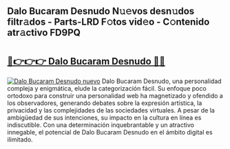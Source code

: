 ## Dalo Bucaram Desnudo N𝚞𝚎vos desn𝚞dos filtr𝚊dos - Parts-LRD F𝚘tos vid𝚎o - C𝚘ntenido atr𝚊ctivo FD9PQ

# <h2><a href="http://mbcn6c.tromn.icu/?c=Dalo+Bucaram+Desnudo">🔗👉👉👉 Dalo Bucaram Desnudo 🔗🔗</a></h2>

[![Dalo Bucaram Desnudo nuevo](https://i.imgur.com/pEAQMta.gif)](http://mbcn6c.tromn.icu/?c=Dalo+Bucaram+Desnudo)
Dalo Bucaram Desnudo, una personalidad compleja y enigmática, elude la categorización fácil. Su enfoque poco ortodoxo para construir una personalidad web ha magnetizado y ofendido a los observadores, generando debates sobre la expresión artística, la privacidad y las complejidades de las sociedades virtuales. A pesar de la ambigüedad de sus intenciones, su impacto en la cultura en línea es indiscutible. Con una determinación inquebrantable y un atractivo innegable, el potencial de Dalo Bucaram Desnudo en el ámbito digital es ilimitado.
